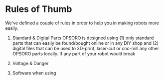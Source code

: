# Rules of Thumb

We've defined a couple of rules in order to help you in making robots more easily.

1. Standard & Digital Parts
OPSORO is designed using (1) only standard parts that can easily be found/bought online or in any DIY shop and (2) digital files that can be used to 3D-print, laser-cut or cnc-mill any other OPSORO parts locally. If any part of your robot would break 
   
2. Voltage & Danger



3. Software
when using 

